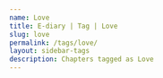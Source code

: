 ```yaml
---
name: Love
title: E-diary | Tag | Love
slug: love
permalink: /tags/love/
layout: sidebar-tags
description: Chapters tagged as Love
---
```

